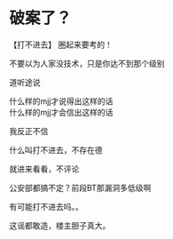 # 破案了？


【打不进去】 圈起来要考的！

不要以为人家没技术，只是你达不到那个级别<img src="static/image/smiley/yct/022.gif" smilieid="42" border="0" alt="" />

道听途说

什么样的mjj才说得出这样的话<br />
什么样的mjj才会信出这样的话

我反正不信<img id="aimg_A33zh" onclick="zoom(this, this.src, 0, 0, 0)" class="zoom" src="https://cdn.jsdelivr.net/gh/hishis/forum-master/public/images/patch.gif" onmouseover="img_onmouseoverfunc(this)" onload="thumbImg(this)" border="0" alt="" />

什么叫打不进去，不存在德

就进来看看，不评论<br />
<img src="static/image/smiley/default/biggrin.gif" smilieid="3" border="0" alt="" />

公安部都搞不定？前段BT那漏洞多低级啊

有可能打不进去吗。。<img id="aimg_F39E9" onclick="zoom(this, this.src, 0, 0, 0)" class="zoom" src="https://cdn.jsdelivr.net/gh/hishis/forum-master/public/images/patch.gif" onmouseover="img_onmouseoverfunc(this)" onload="thumbImg(this)" border="0" alt="" />

这谣都敢造，楼主胆子真大。
